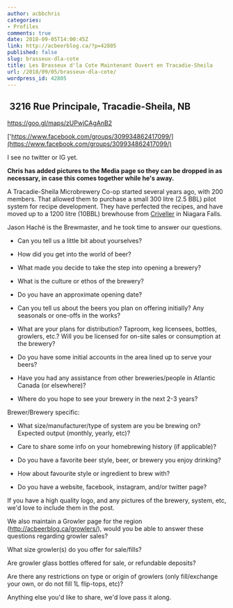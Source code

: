 ```yaml
---
author: acbbchris
categories:
- Profiles
comments: true
date: 2018-09-05T14:00:45Z
link: http://acbeerblog.ca/?p=42805
published: false
slug: brasseux-dla-cote
title: Les Brasseux d'la Cote Maintenant Ouvert en Tracadie-Sheila
url: /2018/09/05/brasseux-dla-cote/
wordpress_id: 42805
---
```


##  3216 Rue Principale, Tracadie-Sheila, NB


https://goo.gl/maps/zUPwjCAgAnB2



['https://www.facebook.com/groups/309934862417099/](https://www.facebook.com/groups/309934862417099/)

I see no twitter or IG yet.

**Chris has added pictures to the Media page so they can be dropped in as necessary, in case this comes together while he's away.**



A Tracadie-Sheila Microbrewery Co-op started several years ago, with 200 members. That allowed them to purchase a small 300 litre (2.5 BBL) pilot system for recipe development. They have perfected the recipes, and have moved up to a 1200 litre (10BBL) brewhouse from [Criveller](http://www.criveller.com/products/brewing/) in Niagara Falls.

Jason Haché is the Brewmaster, and he took time to answer our questions.





- Can you tell us a little bit about yourselves?

- How did you get into the world of beer?

- What made you decide to take the step into opening a brewery?

- What is the culture or ethos of the brewery?

- Do you have an approximate opening date?

- Can you tell us about the beers you plan on offering initially? Any seasonals or one-offs in the works?

- What are your plans for distribution? Taproom, keg licensees, bottles, growlers, etc.? Will you be licensed for on-site sales or consumption at the brewery?

- Do you have some initial accounts in the area lined up to serve your beers?

- Have you had any assistance from other breweries/people in Atlantic Canada (or elsewhere)?

- Where do you hope to see your brewery in the next 2-3 years?

Brewer/Brewery specific:

- What size/manufacturer/type of system are you be brewing on? Expected output (monthly, yearly, etc)?

- Care to share some info on your homebrewing history (if applicable)?

- Do you have a favorite beer style, beer, or brewery you enjoy drinking?

- How about favourite style or ingredient to brew with?


- Do you have a website, facebook, instagram, and/or twitter page?


If you have a high quality logo, and any pictures of the brewery, system, etc, we'd love to include them in the post.



We also maintain a Growler page for the region (http://acbeerblog.ca/growlers/), would you be able to answer these questions regarding growler sales?

What size growler(s) do you offer for sale/fills?

Are growler glass bottles offered for sale, or refundable deposits?

Are there any restrictions on type or origin of growlers (only fill/exchange your own, or do not fill 1L flip-tops, etc)?







Anything else you'd like to share, we'd love pass it along.





